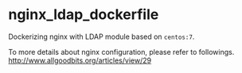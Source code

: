 # nginx_ldap_dockerfile
Dockerizing nginx with LDAP module based on `centos:7`.

To more details about nginx configuration, please refer to followings.<br>
http://www.allgoodbits.org/articles/view/29
